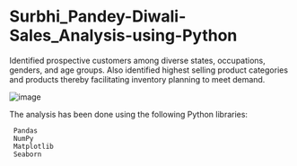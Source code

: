 # Surbhi_Pandey-Diwali-Sales_Analysis-using-Python  

Identified prospective customers among diverse states, occupations, genders, and age groups.
Also identified highest selling product categories and products thereby facilitating inventory planning to meet demand.

![image](https://github.com/SurbhiPandey22/Surbhi_Pandey-Diwali-Sales_Analysis-using-Python/assets/116813963/055a9587-05cb-42bd-9b81-eccd28841be9)



The analysis has been done using the following Python libraries:

     Pandas
     NumPy
     Matplotlib
     Seaborn
